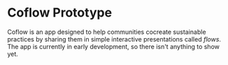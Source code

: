 # Coflow Prototype

Coflow is an app designed to help communities cocreate sustainable practices by sharing them in simple interactive presentations called _flows_. The app is currently in early development, so there isn't anything to show yet.
